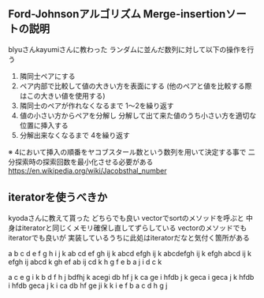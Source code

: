 ## Ford-Johnsonアルゴリズム Merge-insertionソートの説明
blyuさんkayumiさんに教わった
ランダムに並んだ数列に対して以下の操作を行う
1. 隣同士ペアにする
2. ペア内部で比較して値の大きい方を表面にする (他のペアと値を比較する際はこの大きい値を使用する)
3. 隣同士のペアが作れなくなるまで 1〜2を繰り返す
4. 値の小さい方からペアを分解し 分解して出て来た値のうち小さい方を適切な位置に挿入する
5. 分解出来なくなるまで 4を繰り返す

※ 4において挿入の順番をヤコブスタール数という数列を用いて決定する事で 二分探索時の探索回数を最小化させる必要がある
https://en.wikipedia.org/wiki/Jacobsthal_number

## iteratorを使うべきか
kyodaさんに教えて貰った
どちらでも良い
vectorでsortのメソッドを呼ぶと 中身はiteratorと同じくメモリ確保し直してずらしている
vectorのメソッドでもiteratorでも良いが 実装しているうちに此処はiteratorだなと気付く箇所がある

a b c d e f g h i j k
ab cd ef gh ij k
abcd efgh ij k
abcdefgh ij k
efgh abcd ij k
efgh ij abcd k
gh ef ab ij cd k
h g f e b a j i d c k 

a c e g i k b d f h j
bdfhj k  acegi
db hf j k  ca ge i
hfdb j k  geca i
geca j k  hfdb i
hfdb geca j k  i
ca db hf ge ji k
k i e f b a c d h g j 
